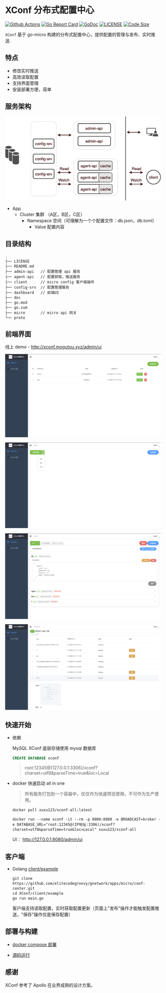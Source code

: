 # XConf 分布式配置中心

[![Github Actions](https://github.com/elitecodegroovy/gnetwork/apps/micro/conf-center/workflows/CI/badge.svg)](https://github.com/elitecodegroovy/gnetwork/apps/micro/conf-center/actions)
[![Go Report Card](https://goreportcard.com/badge/github.com/elitecodegroovy/gnetwork/apps/micro/conf-center)](https://goreportcard.com/report/github.com/elitecodegroovy/gnetwork/apps/micro/conf-center)
[![GoDoc](https://godoc.org/github.com/elitecodegroovy/gnetwork/apps/micro/conf-center?status.svg)](https://godoc.org/github.com/elitecodegroovy/gnetwork/apps/micro/conf-center)
[![LICENSE](https://img.shields.io/badge/LICENSE-MIT-blue)](https://github.com/elitecodegroovy/gnetwork/apps/micro/conf-center/blob/master/LICENSE)
[![Code Size](https://img.shields.io/github/languages/code-size/elitecodegroovy/gnetwork/apps/micro/conf-center.svg?style=flat)](https://img.shields.io/github/languages/code-size/elitecodegroovy/gnetwork/apps/micro/conf-center.svg?style=flat)

`XConf` 基于 go-micro 构建的分布式配置中心，提供配置的管理与发布、实时推送.

## 特点

- 修改实时推送
- 高效读取配置
- 支持界面管理
- 安装部署方便，简单

## 服务架构

![image](doc/design.png)

- App
  - Cluster 集群 （A区，B区，C区）
    - Namespace 空间（可理解为一个个配置文件：db.json，db.toml）
      - Value 配置内容

## 目录结构

```text
.
├── LICENSE
├── README.md
├── admin-api   // 配置管理 api 服务
├── agent-api   // 配置获取，推送服务
├── client      // micro config 客户端插件
├── config-srv  // 配置管理服务
├── dashboard   // 前端UI
├── doc
├── go.mod
├── go.sum
├── micro       // micro api 网关
└── proto
```

## 前端界面

线上 demo - http://xconf.mogutou.xyz/admin/ui

![image](doc/app.png)

![image](doc/cluster.png)

![image](doc/namespace.png)

![image](doc/rollback.png)

## 快速开始

- 依赖
    
    MySQL XConf 底层存储使用 mysql 数据库

    ```sql
    CREATE DATABASE xconf
    ```
    
    > root:12345@(127.0.0.1:3306)/xconf?charset=utf8&parseTime=true&loc=Local

-  docker 快速启动 all in one
    
    > 所有服务打包到一个容器中，仅仅作为快速预览使用，不可作为生产使用。
    
    ```shell script
    docker pull xuxu123/xconf-all:latest
    ```
    
    ```shell script
    docker run --name xconf -it --rm -p 8080:8080 -e BROADCAST=broker -e DATABASE_URL="root:12345@(IP地址:3306)/xconf?charset=utf8&parseTime=true&loc=Local" xuxu123/xconf-all
    ```
    
    UI： http://127.0.0.1:8080/admin/ui

## 客户端

- Golang  [client/example](client/example/main.go)
    
    ```shell script
    git clone https://github.com/elitecodegroovy/gnetwork/apps/micro/conf-center.git
    cd XConf/client/example
    go run main.go 
    ```

    客户端支持读取配置，实时获取配置更新（页面上"发布"操作才能触发配置推送，"保存"操作仅是保存配置）
    
## 部署与构建

- [docker compose 部署](https://github.com/elitecodegroovy/gnetwork/apps/micro/conf-center/tree/master/deployments/docker-compose)

- [源码运行](https://github.com/elitecodegroovy/gnetwork/apps/micro/conf-center/tree/master/doc/build.md)

## 感谢

XConf 参考了 Apollo 在业界成熟的设计方案。
